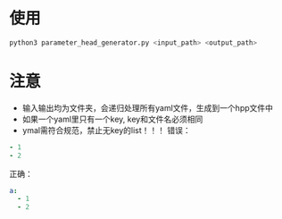 # 使用
```bash
python3 parameter_head_generator.py <input_path> <output_path>
```
# 注意
- 输入输出均为文件夹，会递归处理所有yaml文件，生成到一个hpp文件中
- 如果一个yaml里只有一个key, key和文件名必须相同
- ymal需符合规范，禁止无key的list！！！
错误：
```yaml
- 1
- 2
```
正确：
```yaml
a:
  - 1
  - 2
```
